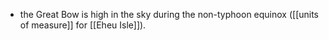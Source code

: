* the Great Bow is high in the sky during the non-typhoon equinox ([[units of measure]] for [[Eheu Isle]]). 